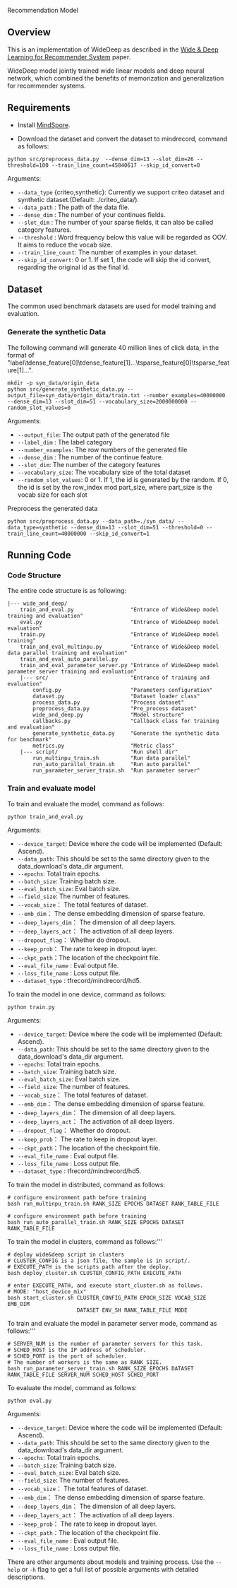 Recommendation Model
## Overview
This is an implementation of WideDeep as described in the [Wide & Deep Learning for Recommender System](https://arxiv.org/pdf/1606.07792.pdf) paper.

WideDeep model jointly trained wide linear models and deep neural network, which combined the benefits of memorization and generalization for recommender systems.

## Requirements

- Install [MindSpore](https://www.mindspore.cn/install/en).

- Download the dataset and convert the dataset to mindrecord, command as follows:
```
python src/preprocess_data.py  --dense_dim=13 --slot_dim=26 --threshold=100 --train_line_count=45840617 --skip_id_convert=0

```
Arguments:
  * `--data_type` {criteo,synthetic}: Currently we support criteo dataset and synthetic dataset.(Default: ./criteo_data/).
  * `--data_path` : The path of the data file.
  * `--dense_dim` : The number of your continues fields.
  * `--slot_dim` : The number of your sparse fields, it can also be called category features.
  * `--threshold` : Word frequency below this value will be regarded as OOV. It aims to reduce the vocab size.
  * `--train_line_count`: The number of examples in your dataset.
  * `--skip_id_convert`: 0 or 1. If set 1, the code will skip the id convert, regarding the original id as the final id.

   
## Dataset
The common used benchmark datasets are used for model training and evaluation.


### Generate the synthetic Data

The following command will generate 40 million lines of click data, in the format of "label\tdense_feature[0]\tdense_feature[1]...\tsparse_feature[0]\tsparse_feature[1]...". 
```
mkdir -p syn_data/origin_data
python src/generate_synthetic_data.py --output_file=syn_data/origin_data/train.txt --number_examples=40000000 --dense_dim=13 --slot_dim=51 --vocabulary_size=2000000000 --random_slot_values=0
```
Arguments:
  * `--output_file`: The output path of the generated file
  * `--label_dim` : The label category
  * `--number_examples`: The row numbers of the generated file
  * `--dense_dim` : The number of the continue feature.
  * `--slot_dim`: The number of the category features
  * `--vocabulary_size`: The vocabulary size of the total dataset
  * `--random_slot_values`: 0 or 1. If 1, the id is generated by the random. If 0, the id is set by the row_index mod part_size, where
                        part_size is the vocab size for each slot

Preprocess the generated data
```
python src/preprocess_data.py --data_path=./syn_data/ --data_type=synthetic --dense_dim=13 --slot_dim=51 --threshold=0 --train_line_count=40000000 --skip_id_convert=1
```



## Running Code

### Code Structure
The entire code structure is as following:
```
|--- wide_and_deep/
    train_and_eval.py                  "Entrance of Wide&Deep model training and evaluation"
    eval.py                            "Entrance of Wide&Deep model evaluation"
    train.py                           "Entrance of Wide&Deep model training"
    train_and_eval_multinpu.py         "Entrance of Wide&Deep model data parallel training and evaluation"
    train_and_eval_auto_parallel.py
    train_and_eval_parameter_server.py "Entrance of Wide&Deep model parameter server training and evaluation"
    |--- src/                          "Entrance of training and evaluation"
        config.py                      "Parameters configuration"
        dataset.py                     "Dataset loader class"
        process_data.py                "Process dataset"
        preprocess_data.py             "Pre_process dataset"
        wide_and_deep.py               "Model structure"
        callbacks.py                   "Callback class for training and evaluation"
        generate_synthetic_data.py     "Generate the synthetic data for benchmark"
        metrics.py                     "Metric class"
    |--- script/                       "Run shell dir"
        run_multinpu_train.sh          "Run data parallel"
        run_auto_parallel_train.sh     "Run auto parallel"
        run_parameter_server_train.sh  "Run parameter server"
```


### Train and evaluate model
To train and evaluate the model, command as follows:
```
python train_and_eval.py
```
Arguments:
  * `--device_target`: Device where the code will be implemented (Default: Ascend).
  * `--data_path`: This should be set to the same directory given to the data_download's data_dir argument.
  * `--epochs`: Total train epochs.
  * `--batch_size`: Training batch size.
  * `--eval_batch_size`: Eval batch size.
  * `--field_size`: The number of features.
  * `--vocab_size`： The total features of dataset.
  * `--emb_dim`： The dense embedding dimension of sparse feature.
  * `--deep_layers_dim`： The dimension of all deep layers.
  * `--deep_layers_act`： The activation of all deep layers.
  * `--dropout_flag`： Whether do dropout.
  * `--keep_prob`： The rate to keep in dropout layer.
  * `--ckpt_path`：The location of the checkpoint file.
  * `--eval_file_name` : Eval output file.
  * `--loss_file_name` :  Loss output file.
  * `--dataset_type` :  tfrecord/mindrecord/hd5.

To train the model in one device, command as follows:
```
python train.py
```
Arguments:
  * `--device_target`: Device where the code will be implemented (Default: Ascend).
  * `--data_path`: This should be set to the same directory given to the data_download's data_dir argument.
  * `--epochs`: Total train epochs.
  * `--batch_size`: Training batch size.
  * `--eval_batch_size`: Eval batch size.
  * `--field_size`: The number of features.
  * `--vocab_size`： The total features of dataset.
  * `--emb_dim`： The dense embedding dimension of sparse feature.
  * `--deep_layers_dim`： The dimension of all deep layers.
  * `--deep_layers_act`： The activation of all deep layers.
  * `--dropout_flag`： Whether do dropout.
  * `--keep_prob`： The rate to keep in dropout layer.
  * `--ckpt_path`：The location of the checkpoint file.
  * `--eval_file_name` : Eval output file.
  * `--loss_file_name` :  Loss output file.
  * `--dataset_type` :  tfrecord/mindrecord/hd5.

To train the model in distributed, command as follows:
```
# configure environment path before training
bash run_multinpu_train.sh RANK_SIZE EPOCHS DATASET RANK_TABLE_FILE 
```
```
# configure environment path before training
bash run_auto_parallel_train.sh RANK_SIZE EPOCHS DATASET RANK_TABLE_FILE 
```

To train the model in clusters, command as follows:'''
```
# deploy wide&deep script in clusters
# CLUSTER_CONFIG is a json file, the sample is in script/.
# EXECUTE_PATH is the scripts path after the deploy.
bash deploy_cluster.sh CLUSTER_CONFIG_PATH EXECUTE_PATH

# enter EXECUTE_PATH, and execute start_cluster.sh as follows.
# MODE: "host_device_mix"
bash start_cluster.sh CLUSTER_CONFIG_PATH EPOCH_SIZE VOCAB_SIZE EMB_DIM
                      DATASET ENV_SH RANK_TABLE_FILE MODE
```

To train and evaluate the model in parameter server mode, command as follows:'''
```
# SERVER_NUM is the number of parameter servers for this task.
# SCHED_HOST is the IP address of scheduler.
# SCHED_PORT is the port of scheduler.
# The number of workers is the same as RANK_SIZE.
bash run_parameter_server_train.sh RANK_SIZE EPOCHS DATASET RANK_TABLE_FILE SERVER_NUM SCHED_HOST SCHED_PORT
```

To evaluate the model, command as follows:
```
python eval.py
```
Arguments:
  * `--device_target`: Device where the code will be implemented (Default: Ascend).
  * `--data_path`: This should be set to the same directory given to the data_download's data_dir argument.
  * `--epochs`: Total train epochs.
  * `--batch_size`: Training batch size.
  * `--eval_batch_size`: Eval batch size.
  * `--field_size`: The number of features.
  * `--vocab_size`： The total features of dataset.
  * `--emb_dim`： The dense embedding dimension of sparse feature.
  * `--deep_layers_dim`： The dimension of all deep layers.
  * `--deep_layers_act`： The activation of all deep layers.
  * `--keep_prob`： The rate to keep in dropout layer.
  * `--ckpt_path`：The location of the checkpoint file.
  * `--eval_file_name` : Eval output file.
  * `--loss_file_name` :  Loss output file.

There are other arguments about models and training process. Use the `--help` or `-h` flag to get a full list of possible arguments with detailed descriptions.

